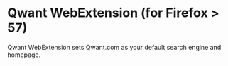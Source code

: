 Qwant WebExtension (for Firefox > 57)
================

Qwant WebExtension sets Qwant.com as your default search engine and homepage.